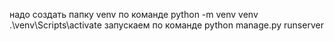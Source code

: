 надо создать папку venv 
по команде 
python -m venv venv 
.\venv\Scripts\activate
запускаем по команде 
python manage.py runserver
